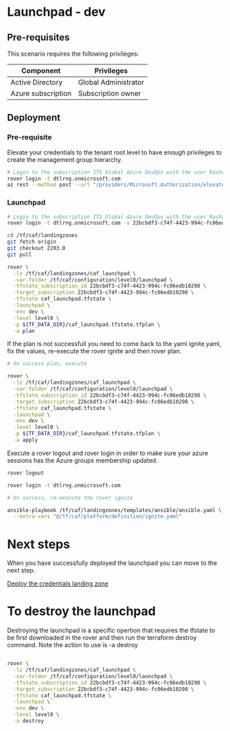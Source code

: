 # Launchpad - dev

## Pre-requisites

This scenario requires the following privileges:

| Component          | Privileges           |
|--------------------|----------------------|
| Active Directory   | Global Administrator |
| Azure subscription | Subscription owner   |

## Deployment

### Pre-requisite

Elevate your credentials to the tenant root level to have enough privileges to create the management group hierarchy.

```bash
# Login to the subscription ITS Global Azure DevOps with the user Rashabihari@dtlrng.onmicrosoft.com
rover login -t dtlrng.onmicrosoft.com
az rest --method post --url "/providers/Microsoft.Authorization/elevateAccess?api-version=2016-07-01"

```

### Launchpad

```bash
# Login to the subscription ITS Global Azure DevOps with the user Rashabihari@dtlrng.onmicrosoft.com
rover login -t dtlrng.onmicrosoft.com -s 22bcbdf3-c74f-4423-994c-fc06edb10298

cd /tf/caf/landingzones
git fetch origin
git checkout 2203.0
git pull

rover \
  -lz /tf/caf/landingzones/caf_launchpad \
  -var-folder /tf/caf/configuration/level0/launchpad \
  -tfstate_subscription_id 22bcbdf3-c74f-4423-994c-fc06edb10298 \
  -target_subscription 22bcbdf3-c74f-4423-994c-fc06edb10298 \
  -tfstate caf_launchpad.tfstate \
  -launchpad \
  -env dev \
  -level level0 \
  -p ${TF_DATA_DIR}/caf_launchpad.tfstate.tfplan \
  -a plan

```

If the plan is not successfull you need to come back to the yaml ignite.yaml, fix the values, re-execute the rover ignite and then rover plan.


```bash
# On success plan, execute

rover \
  -lz /tf/caf/landingzones/caf_launchpad \
  -var-folder /tf/caf/configuration/level0/launchpad \
  -tfstate_subscription_id 22bcbdf3-c74f-4423-994c-fc06edb10298 \
  -target_subscription 22bcbdf3-c74f-4423-994c-fc06edb10298 \
  -tfstate caf_launchpad.tfstate \
  -launchpad \
  -env dev \
  -level level0 \
  -p ${TF_DATA_DIR}/caf_launchpad.tfstate.tfplan \
  -a apply

```

Execute a rover logout and rover login in order to make sure your azure sessions has the Azure groups membership updated.

```bash
rover logout

rover login -t dtlrng.onmicrosoft.com

# On success, re-execute the rover ignite

ansible-playbook /tf/caf/landingzones/templates/ansible/ansible.yaml \
  --extra-vars "@/tf/caf/platform/definition/ignite.yaml"

```

# Next steps

When you have successfully deployed the launchpad you can  move to the next step.

 [Deploy the credentials landing zone](../credentials/readme.md)


# To destroy the launchpad

Destroying the launchpad is a specific opertion that requires the tfstate to be first downloaded in the rover and then run the terraform destroy command. Note the action to use is -a destroy

```bash

rover \
  -lz /tf/caf/landingzones/caf_launchpad \
  -var-folder /tf/caf/configuration/level0/launchpad \
  -tfstate_subscription_id 22bcbdf3-c74f-4423-994c-fc06edb10298 \
  -target_subscription 22bcbdf3-c74f-4423-994c-fc06edb10298 \
  -tfstate caf_launchpad.tfstate \
  -launchpad \
  -env dev \
  -level level0 \
  -a destroy

```